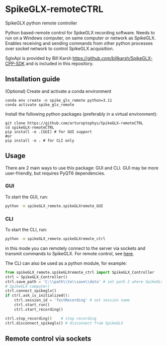 # SpikeGLX-remoteCTRL
SpikeGLX python remote controller

Python based-remote control for SpikeGLX recording software. Needs to run on a Windows computer, on same computer or 
network as SpikeGLX. Enables receiving and sending commands from other python processes over socket network to control
SpikeGLX acquisition.

SglxApi is provided by Bill Karsh <https://github.com/billkarsh/SpikeGLX-CPP-SDK> and is included in this repository.


## Installation guide
(Optional) Create and activate a conda environment

    conda env create -n spike_glx_remote python=3.11
    conda activate spike_glx_remote

Install the following python packages (preferably in a virtual environment):

    git clone https://github.com/arturoptophys/SpikeGLX-remoteCTRL
    cd spikeGLX-remoteCTRL
    pip install -e .[GUI] # for GUI support
    #or
    pip install -e . # for CLI only

## Usage
There are 2 main ways to use this package: GUI and CLI. GUI may be more user-friendly, but requires PyQT6 dependencies.

### GUI
To start the GUI, run:
```bash
python -m spikeGLX_remote.spikeGLXremote_GUI
```
### CLI
To start the CLI, run:
```bash
python -m spikeGLX_remote.spikeGLXremote_ctrl
```
in this mode you can remotely connect to the server via sockets and transmit commands to SpikeGLX. For remote control,
see [here](#remote-control-via-sockets).

The CLI can also be used as a python module, for example:
```python
from spikeGLX_remote.spikeGLXremote_ctrl import SpikeGLX_Controller
ctrl = SpikeGLX_Controller()
ctrl.save_path = 'C:\\path\\to\\save\\data' # set path 2 where SpikeGLX will save the data (should be a path on 
# SpikeGLX computer)
ctrl.connect_spikeglx()
if ctrl.ask_is_initialized():
    ctrl.session_id = 'TestRecording' # set session name
    ctrl.start_run()
    ctrl.start_recording()

ctrl.stop_recording()    # stop recording
ctrl.disconnect_spikeglx() # disconnect from SpikeGLX
```


## Remote control via sockets